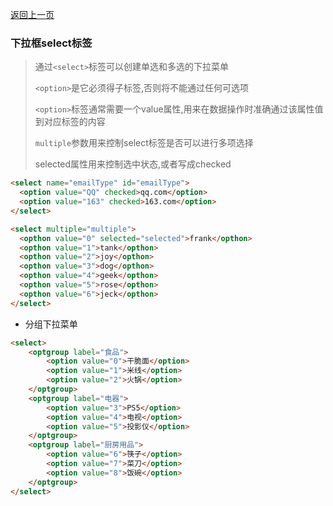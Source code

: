 [返回上一页](/README.md)

### 下拉框select标签

> 通过`<select>`标签可以创建单选和多选的下拉菜单
>
> `<option>`是它必须得子标签,否则将不能通过任何可选项
>
> `<option>`标签通常需要一个value属性,用来在数据操作时准确通过该属性值到对应标签的内容
>
> `multiple`参数用来控制select标签是否可以进行多项选择
>
> selected属性用来控制选中状态,或者写成checked

```html
<select name="emailType" id="emailType">
  <option value="QQ" checked>qq.com</option>
  <option value="163" checked>163.com</option>
</select>

<select multiple="multiple">
  <opthon value="0" selected="selected">frank</opthon>
  <opthon value="1">tank</opthon>
  <opthon value="2">joy</opthon>
  <opthon value="3">dog</opthon>
  <opthon value="4">geek</opthon>
  <opthon value="5">rose</opthon>
  <opthon value="6">jeck</opthon>
</select>
```

- 分组下拉菜单

```html
<select>
    <optgroup label="食品">
        <option value="0">干脆面</option>
        <option value="1">米线</option>
        <option value="2">火锅</option>
    </optgroup>
    <optgroup label="电器">
        <option value="3">PS5</option>
        <option value="4">电视</option>
        <option value="5">投影仪</option>
    </optgroup>
    <optgroup label="厨房用品">
        <option value="6">筷子</option>
        <option value="7">菜刀</option>
        <option value="8">饭碗</option>
    </optgroup>
</select>
```

